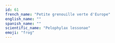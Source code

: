 ```yaml
---
id: 61
french_name: "Petite grenouille verte d'Europe"
english_name: ""
spanish_name: ""
scientific_name: "Pelophylax lessonae"
emoji: "frog"
---
```

